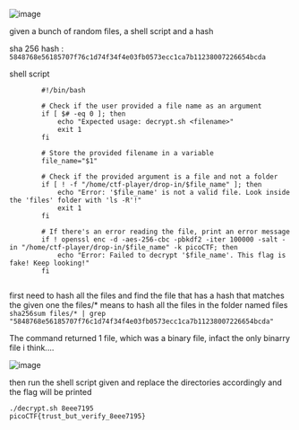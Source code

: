 ![image](https://github.com/user-attachments/assets/196b0f64-9948-4c94-92b1-668dfe25a2c0)

given a bunch of random files, a shell script and a hash


sha 256 hash : ```5848768e56185707f76c1d74f34f4e03fb0573ecc1ca7b11238007226654bcda```

shell script
```
        #!/bin/bash

        # Check if the user provided a file name as an argument
        if [ $# -eq 0 ]; then
            echo "Expected usage: decrypt.sh <filename>"
            exit 1
        fi

        # Store the provided filename in a variable
        file_name="$1"

        # Check if the provided argument is a file and not a folder
        if [ ! -f "/home/ctf-player/drop-in/$file_name" ]; then
            echo "Error: '$file_name' is not a valid file. Look inside the 'files' folder with 'ls -R'!"
            exit 1
        fi

        # If there's an error reading the file, print an error message
        if ! openssl enc -d -aes-256-cbc -pbkdf2 -iter 100000 -salt -in "/home/ctf-player/drop-in/$file_name" -k picoCTF; then
            echo "Error: Failed to decrypt '$file_name'. This flag is fake! Keep looking!"
        fi
        
```


first need to hash all the files and find the file that has a hash that matches the given one 
the files/* means to hash all the files in the folder named files 
```sha256sum files/* | grep "5848768e56185707f76c1d74f34f4e03fb0573ecc1ca7b11238007226654bcda"```


The command returned 1 file, which was a binary file, infact the only binarry file i think....

![image](https://github.com/user-attachments/assets/ad16128b-f407-49db-a1f4-5d187a353e0c)

then run the shell script given and replace the directories accordingly and the flag will be printed 

```
./decrypt.sh 8eee7195
picoCTF{trust_but_verify_8eee7195}

```

